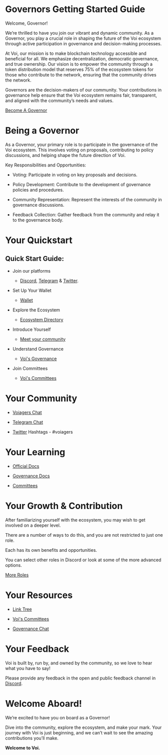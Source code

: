 # Governors Getting Started Guide

Welcome, Governor! 

We’re thrilled to have you join our vibrant and dynamic community. As a Governor, you play a crucial role in shaping the future of the Voi ecosystem through active participation in governance and decision-making processes.

At Voi, our mission is to make blockchain technology accessible and beneficial for all. We emphasize decentralization, democratic governance, and true ownership. Our vision is to empower the community through a token distribution model that reserves 75% of the ecosystem tokens for those who contribute to the network, ensuring that the community drives the network.

Governors are the decision-makers of our community. Your contributions in governance help ensure that the Voi ecosystem remains fair, transparent, and aligned with the community’s needs and values.

[Become A Governor](../../governance/committees/overview.md) 

# Being a Governor

As a Governor, your primary role is to participate in the governance of the Voi ecosystem. This involves voting on proposals, contributing to policy discussions, and helping shape the future direction of Voi.

Key Responsibilities and Opportunities:

- Voting: Participate in voting on key proposals and decisions.

- Policy Development: Contribute to the development of governance policies and procedures.

- Community Representation: Represent the interests of the community in governance discussions.

- Feedback Collection: Gather feedback from the community and relay it to the governance body.


# Your Quickstart

## Quick Start Guide:

- Join our platforms 
    - [Discord](https://discord.gg/vnFbrJrHeW), [Telegram](https://t.me/VoiOfficial) & [Twitter](https://x.com/Voi_Net).

- Set Up Your Wallet
    - [Wallet](https://kibis.is/)

- Explore the Ecosystem
    - [Ecosystem Directory](https://airtable.com/apphFYuejZFJJG0i6/shru2v6BXxUaAEU7O)

- Introduce Yourself
    - [Meet your community](https://discord.com/channels/1055863853633785857/1128671715673780264)

- Understand Governance
    - [Voi's Governance](../../governance/governance.md)

- Join Committees
    - [Voi's Committees](../../governance/committees/overview.md) 

# Your Community

- [Voiagers Chat](https://discord.com/channels/1055863853633785857/1128671715673780264)

- [Telegram Chat](https://t.me/VoiOfficial)

- [Twitter](https://x.com/Voi_Net) Hashtags - #voiagers

# Your Learning

- [Official Docs](https://docs.voi.network/)

- [Governance Docs](../../governance/governance.md)

- [Committees](../../governance/committees/overview.md)

# Your Growth & Contribution

After familiarizing yourself with the ecosystem, you may wish to get involved on a deeper level. 

There are a number of ways to do this, and you are not restricted to just one role. 

Each has its own benefits and opportunities. 

You can select other roles in Discord or look at some of the more advanced options.

[More Roles](../become-a-rebel.md)

# Your Resources

- [Link Tree](https://linktr.ee/voi_network) 

- [Voi's Committees](../../governance/committees/overview.md)

- [Governance Chat](https://discord.com/channels/1055863853633785857/1146494909801562132)

# Your Feedback

Voi is built by, run by, and owned by the community, so we love to hear what you have to say! 

Please provide any feedback in the open and public feedback channel in [Discord](https://discord.com/channels/1055863853633785857/1201927574289403974).

# Welcome Aboard!

We’re excited to have you on board as a Governor! 

Dive into the community, explore the ecosystem, and make your mark. Your journey with Voi is just beginning, and we can’t wait to see the amazing contributions you’ll make.

**Welcome to Voi.**